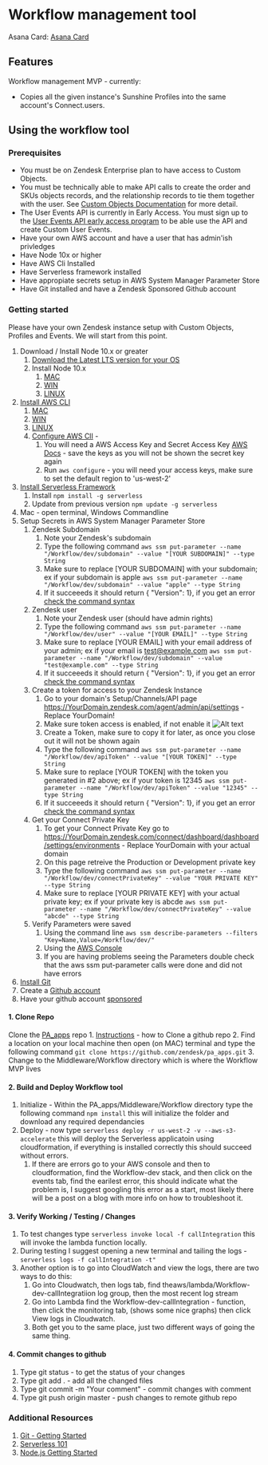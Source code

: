 # Workflow management tool

Asana Card:
[Asana Card](https://app.asana.com/0/1121246347800639/1121246418123671)

## Features
Workflow management MVP - currently:

* Copies all the given instance's Sunshine Profiles into the same account's Connect.users.

## Using the workflow tool

### Prerequisites

* You must be on Zendesk Enterprise plan to have access to Custom Objects.
* You must be technically able to make API calls to create the order and SKUs objects records, and the relationship records to tie them together with the user. See [Custom Objects Documentation](https://developer.zendesk.com/rest_api/docs/custom-objects-api/introduction) for more detail. 
* The User Events API is currently in Early Access. You must sign up to the [User Events API early access program](https://develop.zendesk.com/hc/en-us/articles/360001844267-Using-the-User-Events-API-early-access-) to be able use the API and create Custom User Events.
* Have your own AWS account and have a user that has admin'ish privledges
* Have Node 10x or higher
* Have AWS Cli Installed
* Have Serverless framework installed
* Have appropiate secrets setup in AWS System Manager Parameter Store
* Have Git installed and have a Zendesk Sponsored Github account

### Getting started
Please have your own Zendesk instance setup with Custom Objects, Profiles and Events.  We will start from this point.

1.  Download / Install Node 10.x or greater 
    1. [Download the Latest LTS version for your OS](https://nodejs.org/en/download/)
    2. Install Node 10.x 
        1. [MAC](https://nodesource.com/blog/installing-nodejs-tutorial-mac-os-x/) 
        2. [WIN](https://www.wikihow.com/Install-Node.Js-on-Windows) 
        3. [LINUX](https://nodejs.org/en/download/package-manager/)
2. [Install AWS CLI](https://docs.aws.amazon.com/cli/latest/userguide/cli-chap-install.html)
    1. [MAC](https://docs.aws.amazon.com/cli/latest/userguide/install-macos.html) 
    2. [WIN](https://docs.aws.amazon.com/cli/latest/userguide/install-windows.html) 
    3. [LINUX](https://docs.aws.amazon.com/cli/latest/userguide/install-linux.html)
    4. [Configure AWS ClI](https://docs.aws.amazon.com/cli/latest/userguide/cli-chap-configure.html) - 
        1. You will need a AWS Access Key and Secret Access Key [AWS Docs](https://docs.aws.amazon.com/IAM/latest/UserGuide/id_credentials_access-keys.html) - save the keys as you will not be shown the secret key again
        2. Run ```aws configure``` - you will need your access keys, make sure to set the default region to 'us-west-2'
3. [Install Serverless Framework](https://serverless.com/framework/docs/getting-started/)
    1. Install ```npm install -g serverless```
    2. Update from previous version ```npm update -g serverless```
3. Mac - open terminal, Windows Commandline
4. Setup Secrets in AWS System Manager Parameter Store
    1. Zendesk Subdomain
        1. Note your Zendesk's subdomain        
        2. Type the following command ```aws ssm put-parameter --name "/Workflow/dev/subdomain" --value "[YOUR SUBDOMAIN]" --type String```
        3. Make sure to replace [YOUR SUBDOMAIN] with your subdomain; ex if your subdomain is apple ```aws ssm put-parameter --name "/Workflow/dev/subdomain" --value "apple" --type String```
        4. If it succeeeds it should return { "Version": 1}, if you get an error [check the command syntax](https://docs.aws.amazon.com/systems-manager/latest/userguide/sysman-paramstore-cli.html)
    2. Zendesk user
        1. Note your Zendesk user (should have admin rights)
        2. Type the following command ```aws ssm put-parameter --name "/Workflow/dev/user" --value "[YOUR EMAIL]" --type String ```
        3. Make sure to replace [YOUR EMAIL] with your email address of your admin; ex if your email is test@example.com ```aws ssm put-parameter --name "/Workflow/dev/subdomain" --value "test@example.com" --type String```
        4. If it succeeeds it should return { "Version": 1}, if you get an error [check the command syntax](https://docs.aws.amazon.com/systems-manager/latest/userguide/sysman-paramstore-cli.html)
    3. Create a token for access to your Zendesk Instance
        1. Go to your domain's Setup/Channels/API page https://YourDomain.zendesk.com/agent/admin/api/settings - Replace YourDomain!
        2. Make sure token access is enabled, if not enable it ![Alt text](/screenshots/token_access.jpg?raw=true "Turn on Token Access")
        3. Create a Token, make sure to copy it for later, as once you close out it will not be shown again
        4. Type the following command ```aws ssm put-parameter --name "/Workflow/dev/apiToken" --value "[YOUR TOKEN]" --type String```
        5. Make sure to replace [YOUR TOKEN] with the token you generated in #2 above; ex if your token is 12345 ```aws ssm put-parameter --name "/Workflow/dev/apiToken" --value "12345" --type String```
        6. If it succeeeds it should return { "Version": 1}, if you get an error [check the command syntax](https://docs.aws.amazon.com/systems-manager/latest/userguide/sysman-paramstore-cli.html)
    4. Get your Connect Private Key
        1. To get your Connect Private Key go to https://YourDomain.zendesk.com/connect/dashboard/dashboard/settings/environments - Replace YourDomain with your actual domain
        2. On this page retreive the Production or Development private key
        3. Type the following command ```aws ssm put-parameter --name "/Workflow/dev/connectPrivateKey" --value "YOUR PRIVATE KEY" --type String```
        4. Make sure to replace [YOUR PRIVATE KEY] with your actual private key; ex if your private key is abcde ```aws ssm put-parameter --name "/Workflow/dev/connectPrivateKey" --value "abcde" --type String```
    5. Verify Parameters were saved
        1. Using the command line ```aws ssm describe-parameters --filters "Key=Name,Value=/Workflow/dev/"```
        2. Using the [AWS Console](https://us-west-2.console.aws.amazon.com/systems-manager/parameters?region=us-west-2) 
        3. If you are having problems seeing the Parameters double check that the aws ssm put-parameter calls were done and did not have errors
5. [Install Git](https://git-scm.com/book/en/v2/Getting-Started-Installing-Git)
6. Create a [Github account](https://github.com/join)
7. Have your github account [sponsored](https://zendeskit.zendesk.com/hc/en-us/articles/360006728793)

#### 1. Clone Repo
Clone the [PA_apps](https://github.com/zendesk/pa_apps) repo
    1. [Instructions](https://help.github.com/en/articles/cloning-a-repository) - how to Clone a github repo
    2. Find a location on your local machine then open (on MAC) terminal and type the following command ```git clone https://github.com/zendesk/pa_apps.git```
    3. Change to the Middleware/Workflow directory which is where the Workflow MVP lives

#### 2. Build and Deploy Workflow tool
1. Initialize - Within the PA_apps/Middleware/Workflow directory type the following command ```npm install``` this will initialize the folder and download any required dependancies
2. Deploy - now type ```serverless deploy -r us-west-2 -v --aws-s3-accelerate``` this will deploy the Serverless applicatoin using cloudformation, if everything is installed correctly this should succeed without errors.
    1. If there are errors go to your AWS console and then to cloudformation, find the Workflow-dev stack, and then click on the events tab, find the earilest error, this should indicate what the problem is, I suggest googling this error as a start, most likely there will be a post on a blog with more info on how to troubleshoot it.

#### 3. Verify Working / Testing / Changes
1. To test changes type ```serverless invoke local -f callIntegration``` this will invoke the lambda function locally.
2. During testing I suggest opening a new terminal and tailing the logs - ```serverless logs -f callIntegration -t"```
3. Another option is to go into CloudWatch and view the logs, there are two ways to do this:
    1. Go into Cloudwatch, then logs tab, find theaws/lambda/Workflow-dev-callIntegratiion log group, then the most recent log stream
    2. Go into Lambda find the Workflow-dev-callIntegration - function, then click the monitoring tab, (shows some nice graphs) then click View logs in Cloudwatch.
    3. Both get you to the same place, just two different ways of going the same thing.

#### 4. Commit changes to github
1. Type git status - to get the status of your changes
2. Type git add . - add all the changed files
4. Type git commit -m "Your comment" - commit changes with comment
5. Type git push origin master - push changes to remote github repo


### Additional Resources
1. [Git - Getting Started](https://git-scm.com/book/en/v1/Getting-Started)
2. [Serverless 101](https://www.youtube.com/playlist?list=PLGyRwGktEFqedFrqKLIzmUXlsiQ4tbdyo)
3. [Node.js Getting Started](https://nodejs.org/en/docs/guides/getting-started-guide/)

